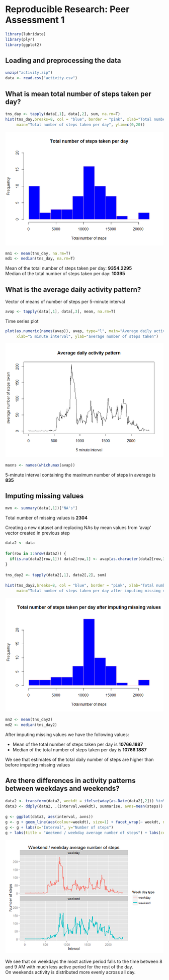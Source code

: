 # Reproducible Research: Peer Assessment 1


```r
library(lubridate)
library(plyr)
library(ggplot2)
```

## Loading and preprocessing the data

```r
unzip("activity.zip")
data <- read.csv("activity.csv")
```

## What is mean total number of steps taken per day?

```r
tns_day <- tapply(data[,1], data[,2], sum, na.rm=T)
hist(tns_day,breaks=8, col = "blue", border = "pink", xlab="Total number of steps", 
     main="Total number of steps taken per day", ylim=c(0,20))
```

![](PA1_template_files/figure-html/unnamed-chunk-3-1.png) 

```r
mn1 <- mean(tns_day, na.rm=T)
md1 <- median(tns_day, na.rm=T)
```
Mean of the total number of steps taken per day: **9354.2295**   
Median of the total number of steps taken per day: **10395**   

## What is the average daily activity pattern?
Vector of means of number of steps per 5-minute interval

```r
avap <- tapply(data[,1], data[,3], mean, na.rm=T)
```

Time series plot

```r
plot(as.numeric(names(avap)), avap, type="l", main="Average daily activity pattern", 
     xlab="5 minute interval", ylab="average number of steps taken")
```

![](PA1_template_files/figure-html/unnamed-chunk-5-1.png) 



```r
maxns <- names(which.max(avap))
```
5-minute interval containing the maximum number of steps in average is **835**

## Imputing missing values


```r
mvn <- summary(data[,1])["NA's"]
```

Total number of missing values is **2304**

Creating a new dataset and replacing NAs by mean values from 'avap' vector created in previous step

```r
data2 <- data

for(row in 1:nrow(data2)) {
  if(is.na(data2[row,1])) data2[row,1] <- avap[as.character(data2[row,3])]
}

tns_day2 <- tapply(data2[,1], data2[,2], sum)

hist(tns_day2,breaks=8, col = "blue", border = "pink", xlab="Total number of steps", 
     main="Total number of steps taken per day after imputing missing values")
```

![](PA1_template_files/figure-html/unnamed-chunk-8-1.png) 

```r
mn2 <- mean(tns_day2)
md2 <- median(tns_day2)
```

After imputing missing values we have the following values:    
- Mean of the total number of steps taken per day is **10766.1887**   
- Median of the total number of steps taken per day is **10766.1887**   

We see that estimates of the total daily number of steps are higher than before imputing missing values

## Are there differences in activity patterns between weekdays and weekends?

```r
data2 <- transform(data2, weekdt = ifelse(wday(as.Date(data2[,2])) %in% c(1,7), "weekend", "weekday"))
data3 <- ddply(data2, .(interval,weekdt), summarise, avns=mean(steps))

g <- ggplot(data3, aes(interval, avns))
g <- g + geom_line(aes(colour=weekdt), size=1) + facet_wrap(~ weekdt, nrow=2, ncol=1) 
g <- g + labs(x="Interval", y="Number of steps") 
g + labs(title = "Weekend / weekday average number of steps") + labs(colour="Week day type")
```

![](PA1_template_files/figure-html/unnamed-chunk-9-1.png) 

We see that on weekdays the most active period falls to the time between 8 and 9 AM with much less active period for the rest of the day.   
On weekends activity is distributed more evenly across all day.   
